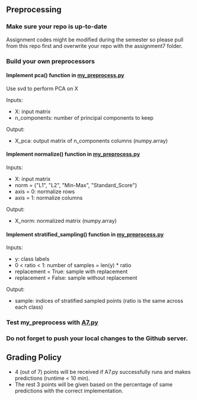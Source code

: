 ## Preprocessing

### Make sure your repo is up-to-date

Assignment codes might be modified during the semester so please pull from this repo first and overwrite your repo with the assignment7 folder. 

### Build your own preprocessors

#### Implement pca() function in [my_preprocess.py](https://github.com/hil-se/fds/blob/master/assignments/assignment7/my_preprocess.py)
Use svd to perform PCA on X

Inputs:
- X: input matrix
- n_components: number of principal components to keep

Output:
- X_pca: output matrix of n_components columns (numpy.array)

#### Implement normalize() function in [my_preprocess.py](https://github.com/hil-se/fds/blob/master/assignments/assignment7/my_preprocess.py)
Inputs:
 - X: input matrix
 - norm = {"L1", "L2", "Min-Max", "Standard_Score"}
 - axis = 0: normalize rows
 - axis = 1: normalize columns
 
Output:
 - X_norm: normalized matrix (numpy.array)

#### Implement stratified_sampling() function in [my_preprocess.py](https://github.com/hil-se/fds/blob/master/assignments/assignment7/my_preprocess.py)
Inputs:
 - y: class labels
 - 0 < ratio < 1: number of samples = len(y) * ratio
 - replacement = True: sample with replacement
 - replacement = False: sample without replacement
 
Output:
 - sample: indices of stratified sampled points
         (ratio is the same across each class)

### Test my_preprocess with [A7.py](https://github.com/hil-se/fds/blob/master/assignments/assignment7/A7.py)

### Do not forget to push your local changes to the Github server.

 
 ## Grading Policy
 - 4 (out of 7) points will be received if A7.py successfully runs and makes predictions (runtime < 10 min).
 - The rest 3 points will be given based on the percentage of same predictions with the correct implementation.
